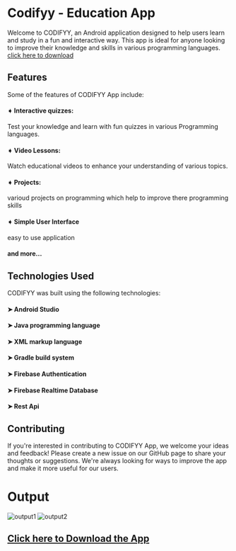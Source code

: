 # Codifyy - Education App

Welcome to CODIFYY, an Android application designed to help users learn and study in a fun and interactive way. This app is ideal for anyone looking to improve their knowledge and skills in various programming languages. [click here to download](https://shorturl.at/mrAQY)

## Features
Some of the features of CODIFYY App include:
#### ➧ Interactive quizzes: 
Test your knowledge and learn with fun quizzes in various Programming languages.
#### ➧ Video Lessons: 
Watch educational videos to enhance your understanding of various topics.
#### ➧ Projects: 
varioud projects on programming which help to improve there programming skills
#### ➧ Simple User Interface
easy to use application
#### and more...

## Technologies Used
CODIFYY was built using the following technologies:

#### ➤ Android Studio
#### ➤ Java programming language
#### ➤ XML markup language
#### ➤ Gradle build system
#### ➤ Firebase Authentication
#### ➤ Firebase Realtime Database
#### ➤ Rest Api


## Contributing
If you're interested in contributing to CODIFYY App, we welcome your ideas and feedback! Please create a new issue on our GitHub page to share your thoughts or suggestions. We're always looking for ways to improve the app and make it more useful for our users.

# Output
![output1](https://user-images.githubusercontent.com/118368907/228627074-f3d46d12-8f45-4b8b-8e35-d6462883c8b3.png)
![output2](https://user-images.githubusercontent.com/118368907/228627095-1df90d64-a6f3-44ab-94fe-03e779da220b.png)

## [Click here to Download the App](https://shorturl.at/mrAQY)

